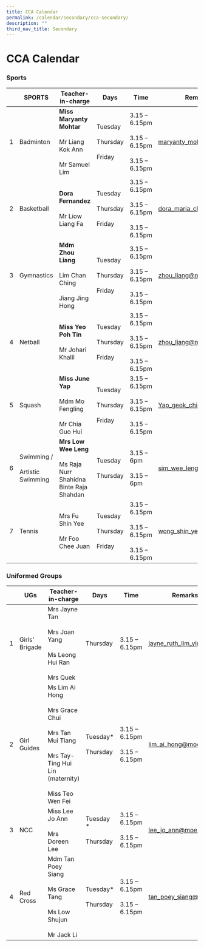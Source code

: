 ```yaml
---
title: CCA Calendar
permalink: /calendar/secondary/cca-secondary/
description: ""
third_nav_title: Secondary
---
```

# **CCA Calendar**

### Sports

|  	| SPORTS 	| Teacher-in-charge 	| Days 	| Time 	| Remarks / Email 	|
|---	|---	|---	|---	|---	|---	|
| 1 	| Badminton 	| **Miss Maryanty Mohtar**<br><br>Mr Liang Kok Ann<br><br>Mr Samuel Lim 	| Tuesday<br><br>Thursday<br><br>Friday 	| 3.15 – 6.15pm<br><br>3.15 – 6.15pm<br><br>3.15 – 6.15pm 	| [maryanty_mohtar@moe.edu.sg](mailto:maryanty_mohtar@moe.edu.sg) 	|
| 2 	| Basketball 	| **Dora Fernandez**<br><br>Mr Liow Liang Fa 	| Tuesday<br><br>Thursday<br><br>Friday 	| 3.15 – 6.15pm<br><br>3.15 – 6.15pm<br><br>3.15 – 6.15pm 	| [dora_maria_choo@moe.edu.sg](mailto:dora_maria_choo@moe.edu.sg) 	|
| 3 	| Gymnastics 	| **Mdm Zhou Liang**<br><br>Lim Chan Ching<br><br>Jiang Jing Hong 	| Tuesday<br><br>Thursday<br><br>Friday<br> 	| 3.15 – 6.15pm<br><br>3.15 – 6.15pm<br><br>3.15 – 6.15pm 	| [zhou_liang@moe.edu.sg](zhou_liang@moe.edu.sg) 	|
| 4 	| Netball 	| **Miss Yeo Poh Tin**<br><br>Mr Johari Khalil 	| Tuesday<br><br>Thursday<br><br>Friday 	| 3.15 – 6.15pm<br><br>3.15 – 6.15pm<br><br>3.15 – 6.15pm 	| [zhou_liang@moe.edu.sg](mailto:yeo_poh_tin@moe.edu.sg) 	|
| 5 	| Squash 	| **Miss June Yap**<br><br>Mdm Mo Fengling<br><br>Mr Chia Guo Hui 	| Tuesday<br><br>Thursday<br><br>Friday 	| 3.15 – 6.15pm<br><br>3.15 – 6.15pm<br><br>3.15 – 6.15pm 	| [Yap_geok_ching_june@moe.edu.sg](mailto:Yap_geok_ching_june@moe.edu.sg) 	|
| 6 	| Swimming /<br><br>Artistic Swimming 	| **Mrs Low Wee Leng**<br><br>Ms Raja Nurr Shahidna Binte Raja Shahdan 	| Tuesday<br><br>Thursday 	| 3.15 – 6pm<br><br>3.15 – 6pm 	| [sim_wee_leng@moe.edu.sg](mailto:sim_wee_leng@moe.edu.sg) 	|
| 7 	| Tennis 	| Mrs Fu Shin Yee<br><br>Mr Foo Chee Juan 	| Tuesday<br><br>Thursday<br><br>Friday 	| 3.15 – 6.15pm<br><br>3.15 – 6.15pm<br><br>3.15 – 6.15pm 	| [wong_shin_yee@moe.edu.sg](mailto:wong_shin_yee@moe.edu.sg) 	|



### Uniformed Groups


|  	| UGs 	| Teacher-in-charge 	| Days 	| Time 	| Remarks / Email 	|
|---	|---	|---	|---	|---	|---	|
| 1 	| Girls’ Brigade 	| Mrs Jayne Tan<br><br>Mrs Joan Yang<br><br>Ms Leong Hui Ran<br><br>Mrs Quek 	| Thursday 	| 3.15 – 6.15pm 	| jayne_ruth_lim_ying@moe.edu.sg 	|
| 2 	| Girl Guides 	| Ms Lim Ai Hong<br><br>Mrs Grace Chui<br><br>Mrs Tan Mui Tiang<br><br>Mrs Tay-Ting Hui Lin (maternity)<br><br>Miss Teo Wen Fei 	| Tuesday*<br><br>Thursday 	| 3.15 – 6.15pm<br><br>3.15 – 6.15pm 	| lim_ai_hong@moe.edu.sg 	|
| 3 	| NCC 	| Miss Lee Jo Ann<br><br>Mrs  Doreen Lee 	| Tuesday *<br><br>Thursday 	| 3.15 – 6.15pm<br><br>3.15 – 6.15pm 	| lee_jo_ann@moe.edu.sg 	|
| 4 	| Red Cross 	| Mdm Tan Poey Siang<br><br>Ms Grace Tang<br><br>Ms Low Shujun<br><br>Mr Jack Li 	| Tuesday*<br><br>Thursday 	| 3.15 – 6.15pm<br><br>3.15 – 6.15pm 	| tan_poey_siang@moe.edu.sg 	|